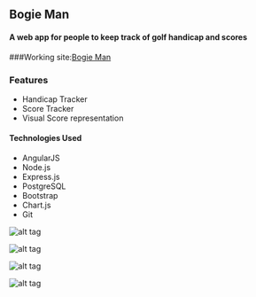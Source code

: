 ## Bogie Man

#### A web app for people to keep track of golf handicap and scores

###Working site:[Bogie Man](https://bogieman.herokuapp.com/)

### Features
* Handicap Tracker
* Score Tracker
* Visual Score representation


#### Technologies Used
* AngularJS
* Node.js
* Express.js
* PostgreSQL
* Bootstrap
* Chart.js
* Git

![alt tag](http://i.imgur.com/GCuuI91.png)

![alt tag](http://i.imgur.com/wa8pBso.png)

![alt tag](http://i.imgur.com/gbQOdT6.png)

![alt tag](http://i.imgur.com/invAsIw.png)
